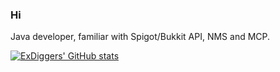 ### Hi

Java developer, familiar with Spigot/Bukkit API, NMS and MCP.

[![ExDiggers' GitHub stats](https://github-readme-stats.vercel.app/api?username=ExDiggers)](https://github.com/anuraghazra/github-readme-stats)
